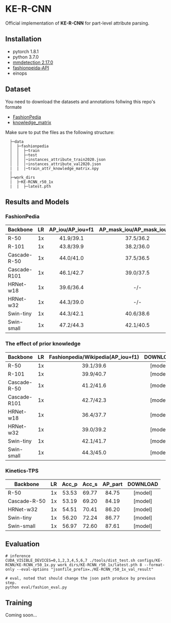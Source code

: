 # KE-R-CNN

Official implementation of **KE-R-CNN** for part-level attribute parsing.

## Installation
- pytorch 1.8.1
- python 3.7.0
- [mmdetection 2.17.0](https://mmdetection.readthedocs.io/en/latest/get_started.html#installation)
- [fashionpeida-API](https://github.com/KMnP/fashionpedia-api)
- einops

## Dataset
You need to download the datasets and annotations follwing this repo's formate

- [FashionPedia](https://github.com/cvdfoundation/fashionpedia)
- [knowledge_matrix](https://drive.google.com/file/d/1m1ycDqK6wvdvlLwz7jyyAuIGjyhdggBe/view?usp=sharing)

Make sure to put the files as the following structure:

```
  ├─data
  │  ├─fashionpedia
  │  │  ├─train
  │  │  ├─test
  │  │  │─instances_attribute_train2020.json
  │  │  │─instances_attribute_val2020.json
  |  |  |─train_attr_knowledge_matrix.npy
  |
  ├─work_dirs
  |  ├─KE-RCNN_r50_1x
  |  |  ├─latest.pth
  ```

## Results and Models

### FashionPedia

|  Backbone    |  LR  | AP_iou/AP_iou+f1 | AP_mask_iou/AP_mask_iou+f1 | DOWNLOAD |
|--------------|:----:|:----------------:|:--------------------------:|:--------:|
|  R-50        |  1x  | 41.9/39.1        | 37.5/36.2                  |[model](https://drive.google.com/file/d/1-m83sJcu9fsRNE4pNTBLmkOB8cKhPyCK/view?usp=sharing)|
|  R-101       |  1x  | 43.8/39.9        | 38.2/36.0                  |[model](https://drive.google.com/file/d/1Zqa7ziBKUe3-t419dsLq6ihtYUfFLHhr/view?usp=sharing)|
|  Cascade-R-50|  1x  | 44.0/41.0        | 37.5/36.5                  |[model](https://drive.google.com/file/d/1ze5lPXf83PlVEWN6WfdLsOaxDdJkvZHr/view?usp=sharing)|
|  Cascade-R101|  1x  | 46.1/42.7        | 39.0/37.5                  |[model]  |
|  HRNet-w18   |  1x  | 39.6/36.4        | -/-                        |[model]  |
|  HRNet-w32   |  1x  | 44.3/39.0        | -/-                        |[model]  |
|  Swin-tiny   |  1x  | 44.3/42.1        | 40.6/38.6                  |[model](https://drive.google.com/file/d/1Y_yVRp7G6E07Mty8TIEWJe7a4dQXl44E/view?usp=sharing)|
|  Swin-small  |  1x  | 47.2/44.3        | 42.1/40.5                  |[model]  |

### The effect of prior knowledge

|  Backbone    |  LR  | Fashionpedia/Wikipedia(AP_iou+f1) | DOWNLOAD |
|--------------|:----:|:---------------------------------:|:--------:|
|  R-50        |  1x  | 39.1/39.6                         |[model]   |
|  R-101       |  1x  | 39.9/40.7                         |[model]   |
|  Cascade-R-50|  1x  | 41.2/41.6                         |[model]   |
|  Cascade-R101|  1x  | 42.7/42.3                         |[model]   |
|  HRNet-w18   |  1x  | 36.4/37.7                         |[model]   |
|  HRNet-w32   |  1x  | 39.0/39.2                         |[model]   |
|  Swin-tiny   |  1x  | 42.1/41.7                         |[model]   |
|  Swin-small  |  1x  | 44.3/45.0                         |[model]   |

### Kinetics-TPS
|  Backbone    |  LR  | Acc_p            | Acc_s        |AP_part      | DOWNLOAD |
|--------------|:----:|:----------------:|:------------:|:-----------:|:--------:|
|  R-50        |  1x  | 53.53            | 69.77        | 84.75       |[model]   |
|  Cascade-R-50|  1x  | 53.19            | 69.20        | 84.19       |[model]   |
|  HRNet-w32   |  1x  | 54.51            | 70.41        | 86.20       |[model]   |
|  Swin-tiny   |  1x  | 56.20            | 72.24        | 86.77       |[model]   |
|  Swin-small  |  1x  | 56.97            | 72.60        | 87.61       |[model]   |

## Evaluation
```
# inference
CUDA_VISIBLE_DEVICES=0,1,2,3,4,5,6,7 ./tools/dist_test.sh configs/KE-RCNN/KE-RCNN_r50_1x.py work_dirs/KE-RCNN_r50_1x/latest.pth 8 --format-only --eval-options "jsonfile_prefix=./KE-RCNN_r50_1x_val_result"

# eval, noted that should change the json path produce by previous step.
python eval/fashion_eval.py
```

## Training

Coming soon...